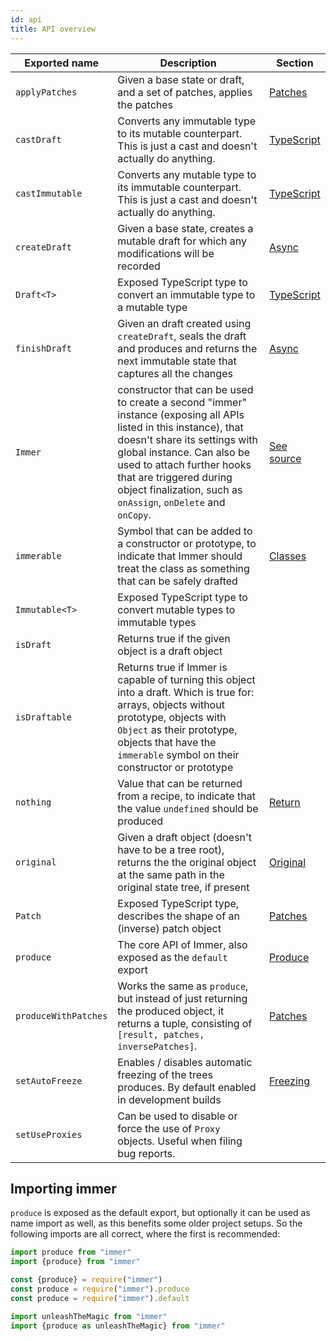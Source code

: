 ```yaml
---
id: api
title: API overview
---
```


<div id="codefund"><!-- fallback content --></div>

| Exported name | Description | Section |
| --- | --- | --- |
| `applyPatches` | Given a base state or draft, and a set of patches, applies the patches | [Patches](patches.md) |
| `castDraft` | Converts any immutable type to its mutable counterpart. This is just a cast and doesn't actually do anything. | [TypeScript](typescript.md) |
| `castImmutable` | Converts any mutable type to its immutable counterpart. This is just a cast and doesn't actually do anything. | [TypeScript](typescript.md) |
| `createDraft` | Given a base state, creates a mutable draft for which any modifications will be recorded | [Async](async.md) |
| `Draft<T>` | Exposed TypeScript type to convert an immutable type to a mutable type | [TypeScript](typescript.md) |
| `finishDraft` | Given an draft created using `createDraft`, seals the draft and produces and returns the next immutable state that captures all the changes | [Async](async.md) |
| `Immer` | constructor that can be used to create a second "immer" instance (exposing all APIs listed in this instance), that doesn't share its settings with global instance. Can also be used to attach further hooks that are triggered during object finalization, such as `onAssign`, `onDelete` and `onCopy`. | [See source](https://github.com/immerjs/immer/blob/cb1c6dd8a33073aaa0a4d881c94ec7ab1c1be7f6/src/immer.d.ts#L224-L233) |
| `immerable` | Symbol that can be added to a constructor or prototype, to indicate that Immer should treat the class as something that can be safely drafted | [Classes](complex-objects.md) |
| `Immutable<T>` | Exposed TypeScript type to convert mutable types to immutable types |  |
| `isDraft` | Returns true if the given object is a draft object |  |
| `isDraftable` | Returns true if Immer is capable of turning this object into a draft. Which is true for: arrays, objects without prototype, objects with `Object` as their prototype, objects that have the `immerable` symbol on their constructor or prototype |  |
| `nothing` | Value that can be returned from a recipe, to indicate that the value `undefined` should be produced | [Return](return.md) |
| `original` | Given a draft object (doesn't have to be a tree root), returns the the original object at the same path in the original state tree, if present | [Original](original.md) |
| `Patch` | Exposed TypeScript type, describes the shape of an (inverse) patch object | [Patches](patches.md) |
| `produce` | The core API of Immer, also exposed as the `default` export | [Produce](produce.md) |
| `produceWithPatches` | Works the same as `produce`, but instead of just returning the produced object, it returns a tuple, consisting of `[result, patches, inversePatches]`. | [Patches](patches.md) |
| `setAutoFreeze` | Enables / disables automatic freezing of the trees produces. By default enabled in development builds | [Freezing](freezing.md) |
| `setUseProxies` | Can be used to disable or force the use of `Proxy` objects. Useful when filing bug reports. |  |

## Importing immer

`produce` is exposed as the default export, but optionally it can be used as name import as well, as this benefits some older project setups. So the following imports are all correct, where the first is recommended:

```javascript
import produce from "immer"
import {produce} from "immer"

const {produce} = require("immer")
const produce = require("immer").produce
const produce = require("immer").default

import unleashTheMagic from "immer"
import {produce as unleashTheMagic} from "immer"
```
